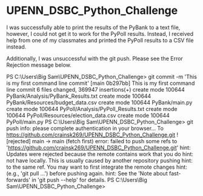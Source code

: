 # UPENN_DSBC_Python_Challenge

I was successfully able to print the results of the PyBank to a text file, however, I could not get it to work for the PyPoll results. Instead, I received help from one of my classmates and printed the PyPoll results to a CSV file instead.

Additionally, I was unsuccessful with the git push. Please see the Error Rejection message below.

PS C:\Users\Big Sam\UPENN_DSBC_Python_Challenge> git commit -m 'This is my first command line commit'
[main 0b297bb] This is my first command line commit
 6 files changed, 369947 insertions(+)
 create mode 100644 PyBank/Analysis/PyBank_Results.txt
 create mode 100644 PyBank/Resources/budget_data.csv
 create mode 100644 PyBank/main.py
 create mode 100644 PyPoll/Analysis/PyPoll_Results.txt
 create mode 100644 PyPoll/Resources/election_data.csv
 create mode 100644 PyPoll/main.py
PS C:\Users\Big Sam\UPENN_DSBC_Python_Challenge> git push
info: please complete authentication in your browser...
To https://github.com/crainsk269/UPENN_DSBC_Python_Challenge.git
 ! [rejected]        main -> main (fetch first)
error: failed to push some refs to 'https://github.com/crainsk269/UPENN_DSBC_Python_Challenge.git'
hint: Updates were rejected because the remote contains work that you do
hint: not have locally. This is usually caused by another repository pushing
hint: to the same ref. You may want to first integrate the remote changes
hint: (e.g., 'git pull ...') before pushing again.
hint: See the 'Note about fast-forwards' in 'git push --help' for details.
PS C:\Users\Big Sam\UPENN_DSBC_Python_Challenge>
